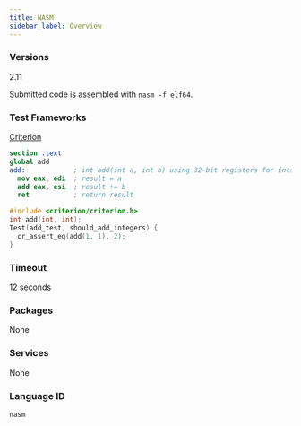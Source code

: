 ```yaml
---
title: NASM
sidebar_label: Overview
---
```



### Versions

2.11

Submitted code is assembled with `nasm -f elf64`.

### Test Frameworks

[Criterion](https://criterion.readthedocs.io/en/master/)

```nasm
section .text
global add
add:            ; int add(int a, int b) using 32-bit registers for ints
  mov eax, edi  ; result = a
  add eax, esi  ; result += b
  ret           ; return result
```
```c
#include <criterion/criterion.h>
int add(int, int);
Test(add_test, should_add_integers) {
  cr_assert_eq(add(1, 1), 2);
}
```

### Timeout
12 seconds

### Packages
None

### Services
None

### Language ID

`nasm`

